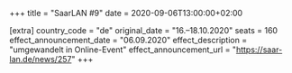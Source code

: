 +++
title = "SaarLAN #9"
date = 2020-09-06T13:00:00+02:00

[extra]
country_code = "de"
original_date = "16.–18.10.2020"
seats = 160
effect_announcement_date = "06.09.2020"
effect_description = "umgewandelt in Online-Event"
effect_announcement_url = "https://saar-lan.de/news/257"
+++
